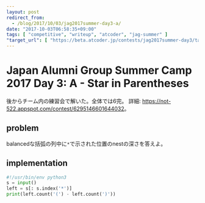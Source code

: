 ```yaml
---
layout: post
redirect_from:
  - /blog/2017/10/03/jag2017summer-day3-a/
date: "2017-10-03T06:58:35+09:00"
tags: [ "competitive", "writeup", "atcoder", "jag-summer" ]
"target_url": [ "https://beta.atcoder.jp/contests/jag2017summer-day3/tasks/jag2017summer_day3_a" ]
---
```


# Japan Alumni Group Summer Camp 2017 Day 3: A - Star in Parentheses

後からチーム内の練習会で解いた。全体では$6$完。
詳細: <https://not-522.appspot.com/contest/6295146601644032>。

## problem

balancedな括弧の列中に`*`で示された位置のnestの深さを答えよ。

## implementation

``` python
#!/usr/bin/env python3
s = input()
left = s[: s.index('*')]
print(left.count('(') - left.count(')'))
```
